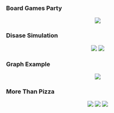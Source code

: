 <p align="center">
  <h3>Board Games Party</h3> 
</p>
<p align="center">
  <img src="https://github.com/ht1625/algorithm_space/images/board_game_party.png">
</p>
<p align="center">
  <h3>Disase Simulation</h3> 
</p>
<p align="center">
  <img src="https://github.com/ht1625/algorithm_space/images/disase_simulation.png">
  <img src="https://github.com/ht1625/algorithm_space/images/disase_simulation2.png">
</p>
<p align="center">
  <h3>Graph Example</h3> 
</p>
<p align="center">
  <img src="https://github.com/ht1625/algorithm_space/images/graph_exm.png">
</p>
<p align="center">
  <h3>More Than Pizza</h3> 
</p>
<p align="center">
  <img src="https://github.com/ht1625/algorithm_space/images/more_than_pizza1.png">
  <img src="https://github.com/ht1625/algorithm_space/images/more_than_pizza2.png">
  <img src="https://github.com/ht1625/algorithm_space/images/more_than_pizza3.png">
</p>
